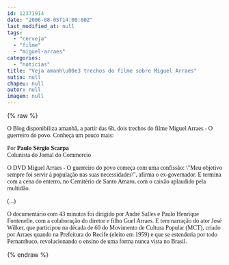 ```yaml
---
id: 12371914
date: "2006-08-05T14:00:00Z"
last_modified_at: null
tags:
  - "cerveja"
  - "filme"
  - "miguel-arraes"
categories:
  - "noticias"
title: "Veja amanh\u00e3 trechos do filme sobre Miguel Arraes"
sutia: null
chapeu: null
autor: null
imagem: null
---
```

{% raw %}
<p><P><FONT face=Arial><FONT face=Verdana>O Blog&nbsp;disponibiliza amanhã, a partir das 6h, dois trechos do filme Miguel Arraes - O guerreiro do povo. Conheça um pouco mais:</FONT></FONT></P></p>
<p><P><FONT face=Arial><FONT face=Verdana>Por <STRONG>Paulo Sérgio Scarpa</STRONG><BR></FONT><FONT face=Verdana>Colunista do Jornal do Commercio</FONT></P></p>
<p><P><FONT face=Verdana>O DVD Miguel Arraes - O guerreiro do povo começa com uma confissão: \"Meu objetivo sempre foi servir à população nas suas necessidades\", afirma o ex-governador. E termina com a cena do enterro, no Cemitério de Santo Amaro, com o caixão aplaudido pela multidão. </FONT></P></p>
<p><P><FONT face=Verdana>(...)</FONT></P></p>
<p><P><FONT face=Verdana>O documentário com 43 minutos foi dirigido por André Salles e Paulo Henrique Fontenelle, com a colaboração do diretor e filho Guel Arraes. E tem narração do ator José Wilker, que participou na década de 60 do Movimento de Cultura Popular (MCT), criado por Arraes quando na Prefeitura do Recife (eleito em 1959) e que se estenderia por todo Pernambuco, revolucionando o ensino de uma forma nunca vista no Brasil. </FONT></P></FONT> </p>
{% endraw %}